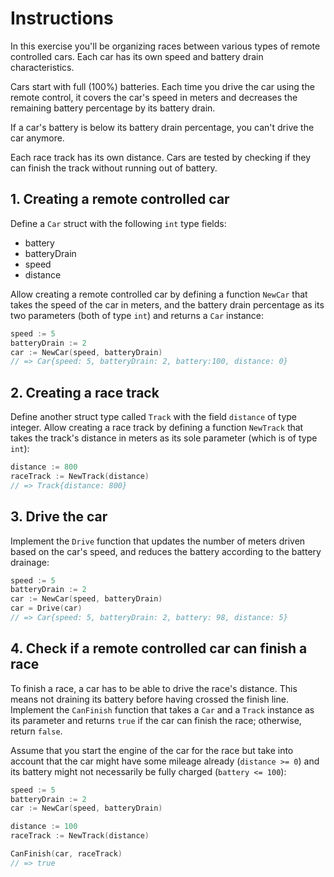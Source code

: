 # Instructions

In this exercise you'll be organizing races between various types of remote controlled cars.
Each car has its own speed and battery drain characteristics.

Cars start with full (100%) batteries. Each time you drive the car using the remote control,
it covers the car's speed in meters and decreases the remaining battery percentage by its battery drain.

If a car's battery is below its battery drain percentage, you can't drive the car anymore.

Each race track has its own distance. Cars are tested by checking if they can finish the track without running out of battery.

## 1. Creating a remote controlled car

Define a `Car` struct with the following `int` type fields:

- battery
- batteryDrain
- speed
- distance

Allow creating a remote controlled car by defining a function `NewCar` that takes the speed of the car in meters,
and the battery drain percentage as its two parameters (both of type `int`) and returns a `Car` instance:

```go
speed := 5
batteryDrain := 2
car := NewCar(speed, batteryDrain)
// => Car{speed: 5, batteryDrain: 2, battery:100, distance: 0}
```

## 2. Creating a race track

Define another struct type called `Track` with the field `distance` of type integer.
Allow creating a race track by defining a function `NewTrack` that takes the track's distance in meters as its sole parameter (which is of type `int`):

```go
distance := 800
raceTrack := NewTrack(distance)
// => Track{distance: 800}
```

## 3. Drive the car

Implement the `Drive` function that updates the number of meters driven based on the car's speed, and reduces the battery according to the battery drainage:

```go
speed := 5
batteryDrain := 2
car := NewCar(speed, batteryDrain)
car = Drive(car)
// => Car{speed: 5, batteryDrain: 2, battery: 98, distance: 5}
```

## 4. Check if a remote controlled car can finish a race

To finish a race, a car has to be able to drive the race's distance. This means not draining its battery before having crossed the finish line. Implement the `CanFinish` function that takes a `Car` and a `Track` instance as its parameter and returns `true` if the car can finish the race; otherwise, return `false`.

Assume that you start the engine of the car for the race but take into account that the car might have some mileage already (`distance >= 0`) and its battery might not necessarily be fully charged (`battery <= 100`):

```go
speed := 5
batteryDrain := 2
car := NewCar(speed, batteryDrain)

distance := 100
raceTrack := NewTrack(distance)

CanFinish(car, raceTrack)
// => true
```
